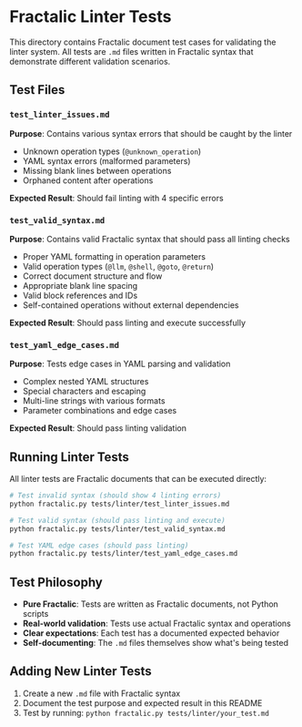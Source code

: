 # Fractalic Linter Tests

This directory contains Fractalic document test cases for validating the linter system. All tests are `.md` files written in Fractalic syntax that demonstrate different validation scenarios.

## Test Files

### `test_linter_issues.md`
**Purpose**: Contains various syntax errors that should be caught by the linter
- Unknown operation types (`@unknown_operation`)
- YAML syntax errors (malformed parameters)
- Missing blank lines between operations
- Orphaned content after operations

**Expected Result**: Should fail linting with 4 specific errors

### `test_valid_syntax.md`
**Purpose**: Contains valid Fractalic syntax that should pass all linting checks
- Proper YAML formatting in operation parameters
- Valid operation types (`@llm`, `@shell`, `@goto`, `@return`)
- Correct document structure and flow
- Appropriate blank line spacing
- Valid block references and IDs
- Self-contained operations without external dependencies

**Expected Result**: Should pass linting and execute successfully

### `test_yaml_edge_cases.md`
**Purpose**: Tests edge cases in YAML parsing and validation
- Complex nested YAML structures
- Special characters and escaping
- Multi-line strings with various formats
- Parameter combinations and edge cases

**Expected Result**: Should pass linting validation

## Running Linter Tests

All linter tests are Fractalic documents that can be executed directly:

```bash
# Test invalid syntax (should show 4 linting errors)
python fractalic.py tests/linter/test_linter_issues.md

# Test valid syntax (should pass linting and execute)
python fractalic.py tests/linter/test_valid_syntax.md

# Test YAML edge cases (should pass linting)
python fractalic.py tests/linter/test_yaml_edge_cases.md
```

## Test Philosophy

- **Pure Fractalic**: Tests are written as Fractalic documents, not Python scripts
- **Real-world validation**: Tests use actual Fractalic syntax and operations
- **Clear expectations**: Each test has a documented expected behavior
- **Self-documenting**: The `.md` files themselves show what's being tested

## Adding New Linter Tests

1. Create a new `.md` file with Fractalic syntax
2. Document the test purpose and expected result in this README
3. Test by running: `python fractalic.py tests/linter/your_test.md`
